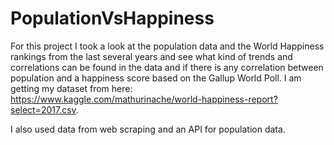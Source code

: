 # PopulationVsHappiness

For this project I took a look at the population data and the World Happiness rankings from the last several years and see what kind of trends and correlations can be found in the data and if there is any correlation between population and a happiness score based on the Gallup World Poll. I am getting my dataset from here: https://www.kaggle.com/mathurinache/world-happiness-report?select=2017.csv.

I also used data from web scraping and an API for population data. 
